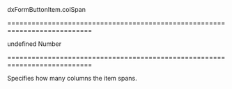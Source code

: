 <!--id-->dxFormButtonItem.colSpan<!--/id-->
===========================================================================
<!--default-->undefined<!--/default-->
<!--type-->Number<!--/type-->
===========================================================================

<!--shortDescription-->
Specifies how many columns the item spans.
<!--/shortDescription-->

<!--fullDescription-->

<!--/fullDescription-->